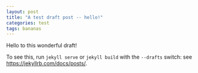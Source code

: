 ```yaml
---
layout: post
title: "A test draft post -- hello!"
categories: test
tags: bananas
---
```

Hello to this wonderful draft!

To see this, run `jekyll serve` or `jekyll build` with the `--drafts` switch: see https://jekyllrb.com/docs/posts/.

